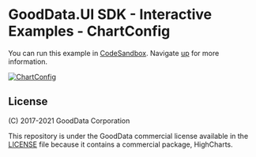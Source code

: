 # GoodData.UI SDK - Interactive Examples - ChartConfig

You can run this example in [CodeSandbox](https://codesandbox.io/s/github/gooddata/gooddata-ui-examples/tree/master/example-chartconfig?file=/src/App/index.js). Navigate [up](https://github.com/gooddata/gooddata-ui-examples) for more information.

[![ChartConfig](/assets/example-localhost-chartconfig.png)](https://codesandbox.io/s/github/gooddata/gooddata-ui-examples/tree/master/example-chartconfig?file=/src/App/index.js)

## License

(C) 2017-2021 GoodData Corporation

This repository is under the GoodData commercial license available in the [LICENSE](LICENSE) file because it contains a commercial package, HighCharts.
